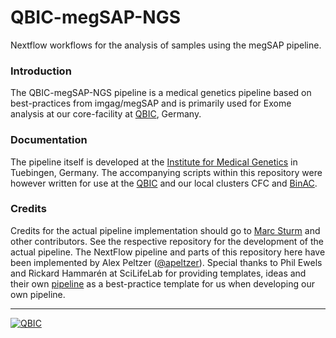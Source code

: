 # QBIC-megSAP-NGS
Nextflow workflows for the analysis of samples using the megSAP pipeline.

### Introduction

The QBIC-megSAP-NGS pipeline is a medical genetics pipeline based on best-practices from imgag/megSAP and is primarily used for Exome analysis at our core-facility at [QBIC](https://qbic.life), Germany.

### Documentation

The pipeline itself is developed at the [Institute for Medical Genetics](https://github.com/imgag/megSAP) in Tuebingen, Germany. The accompanying scripts within this repository were however written for use at the [QBIC](https://qbic.life) and our local clusters CFC and [BinAC](http://www.zdv.uni-tuebingen.de/dienstleistungen/computing/hardware/binac.html). 

### Credits

Credits for the actual pipeline implementation should go to [Marc Sturm](https://github.com/imgag/megSAP) and other contributors. See the respective repository for the development of the actual pipeline. The NextFlow pipeline and parts of this repository here have been implemented by Alex Peltzer ([@apeltzer](https://github.com/apeltzer)). Special thanks to Phil Ewels and Rickard Hammarén at SciLifeLab for providing templates, ideas and their own [pipeline](https://github.com/SciLifeLab/NGI-RNAseq) as a best-practice template for us when developing our own pipeline.

---
[![QBIC](https://raw.githubusercontent.com/qbicsoftware/QBIC-megSAP-NGS/master/assets/qbic_logo.png)](https://qbic.life/)
